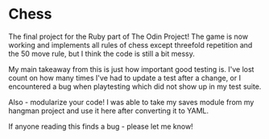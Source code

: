 # Chess

The final project for the Ruby part of The Odin Project! The game is now working and implements all rules of chess except threefold repetition and the 50 move rule, but I think the code is still a bit messy.

My main takeaway from this is just how important good testing is. I've lost count on how many times I've had to update a test after a change, or I encountered a bug when playtesting which did not show up in my test suite.

Also - modularize your code! I was able to take my saves module from my hangman project and use it here after converting it to YAML.

If anyone reading this finds a bug - please let me know!
